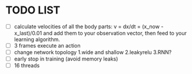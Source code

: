 # TODO LIST

- [ ] calculate velocities of all the body parts: v = dx/dt = (x_now - x_last)/0.01 and add them to your observation vector, then feed to your learning algorithm.
- [ ] 3 frames execute an action
- [ ] change network topology 1.wide and shallow 2.leakyrelu 3.RNN?
- [ ] early stop in training (avoid memory leaks)
- [ ] 16 threads